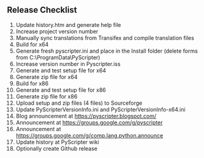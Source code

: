 ## Release Checklist

1. Update history.htm and generate help file
2. Increase project version number
3. Manually sync translations from Transifex and compile translation files
4. Build for x64 
5. Generate fresh pyscripter.ini and place in the Install folder (delete forms from C:\ProgramData\PyScripter)
6. Increase version number in Pyscripter.iss
7. Generate and test setup file for x64
8. Generate zip file for x64
9. Build for x86
10. Generate and test setup file for x86
11. Generate zip file for x86
12. Upload setup and zip files (4 files) to Sourceforge
13. Update PyScripterVersionInfo.ini and PyScripterVersionInfo-x64.ini
14. Blog announcement at https://pyscripter.blogspot.com/
15. Announcement at https://groups.google.com/g/pyscripter
16. Announcement at https://groups.google.com/g/comp.lang.python.announce
17. Update history at PyScripter wiki
18. Optionally create Github release

